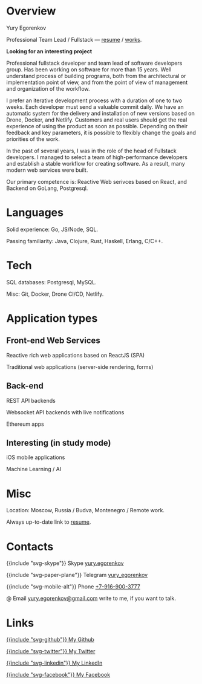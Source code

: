 

<div style="background-size: cover; background-image: url(images/face-far-away.jpg); background-repeat: no-repeat; background-position: 20% 50%; height: 20rem;"></div>

# Overview

Yury Egorenkov

Professional Team Lead / Fullstack — [resume](/resume) / [works](/works).

**Looking for an interesting project**

Professional fullstack developer and team lead of software developers group. Has been working on software for more than 15 years. Well understand process of building programs, both from the architectural or implementation point of view, and from the point of view of management and organization of the workflow.

I prefer an iterative development process with a duration of one to two weeks. Each developer must send a valuable commit daily. We have an automatic system for the delivery and installation of new versions based on Drone, Docker, and Netlify. Customers and real users should get the real experience of using the product as soon as possible. Depending on their feedback and key parameters, it is possible to flexibly change the goals and priorities of the work.

In the past of several years, I was in the role of the head of Fullstack developers. I managed to select a team of high-performance developers and establish a stable workflow for creating software. As a result, many modern web services were built.

Our primary competence is: Reactive Web serivces based on React, and Backend on GoLang, Postgresql.

# Languages

Solid experience: Go, JS/Node, SQL.

Passing familiarity: Java, Clojure, Rust, Haskell, Erlang, C/C++.

# Tech

SQL databases: Postgresql, MySQL.

Misc: Git, Docker, Drone CI/CD, Netlify.

# Application types

## Front-end Web Services

Reactive rich web applications based on ReactJS (SPA)

Traditional web applications (server-side rendering, forms)

## Back-end

REST API backends

Websocket API backends with live notifications

Ethereum apps

## Interesting (in study mode)

iOS mobile applications

Machine Learning / AI


# Misc

Location: Moscow, Russia / Budva, Montenegro / Remote work.

Always up-to-date link to [resume](/resume).

# Contacts

<span>{{include "svg-skype"}} Skype [yury.egorenkov](skype:yury.egorenkov?chat)</span>

<span>{{include "svg-paper-plane"}} Telegram [yury_egorenkov](https://t.me/yury_egorenkov)</span>

<span>{{include "svg-mobile-alt"}} Phone [+7-916-900-3777](tel:+7-916-900-3777)</span>

<span>@ Email [yury.egorenkov@gmail.com](mailto:yury.egorenkov@gmail.com)</span> <span>write to me, if you want to talk.</span>

# Links

[{{include "svg-github"}} My Github](https://github.com/https://github.com/yury-egorenkov)

[{{include "svg-twitter"}} My Twitter](https://twitter.com/yury_egorenkov)

[{{include "svg-linkedin"}} My LinkedIn](https://www.linkedin.com/in/yuryegorenkov)

[{{include "svg-facebook"}} My Facebook](https://www.facebook.com/yury.egorenkov)
